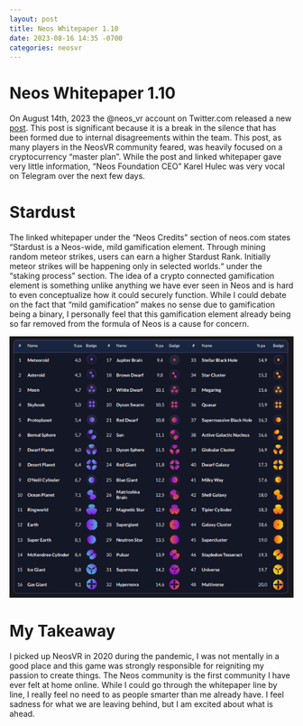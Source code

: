 ```yaml
---
layout: post
title: Neos Whitepaper 1.10
date: 2023-08-16 14:35 -0700
categories: neosvr
---
```

# Neos Whitepaper 1.10

On August 14th, 2023 the @neos_vr account on Twitter.com released a new [post](https://twitter.com/neos_vr/status/1691112945617444864?s=20). This post is significant because it is a break in the silence that has been formed due to internal disagreements within the team. This post, as many players in the NeosVR community feared, was heavily focused on a cryptocurrency “master plan”. While the post and linked whitepaper gave very little information, “Neos Foundation CEO” Karel Hulec was very vocal on Telegram over the next few days. 

# Stardust

The linked whitepaper under the “Neos Credits” section of neos.com states “Stardust is a Neos-wide, mild gamification element. Through mining random meteor strikes, users can earn a higher Stardust Rank. Initially meteor strikes will be happening only in selected worlds.“ under the “staking process” section. The idea of a crypto connected gamification element is something unlike anything we have ever seen in Neos and is hard to even conceptualize how it could securely function. While I could debate on the fact that “mild gamification” makes no sense due to gamification being a binary, I personally feel that this gamification element already being so far removed from the formula of Neos is a cause for concern.


![Stardust ranks](myblog\assets\images\neosvr\stardust-ranks.png)

# My Takeaway

I picked up NeosVR in 2020 during the pandemic, I was not mentally in a good place and this game was strongly responsible for reigniting my passion to create things. The Neos community is the first community I have ever felt at home online. While I could go through the whitepaper line by line, I really feel no need to as people smarter than me already have. I feel sadness for what we are leaving behind, but I am excited about what is ahead. 